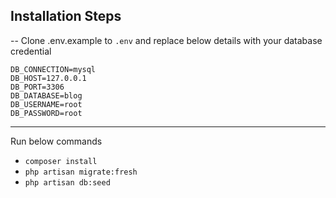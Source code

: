 
## Installation Steps
--
Clone .env.example to ``.env`` and replace below details with your database credential 
```
DB_CONNECTION=mysql
DB_HOST=127.0.0.1
DB_PORT=3306
DB_DATABASE=blog
DB_USERNAME=root
DB_PASSWORD=root
```
---
Run below commands 
* ``composer install``
* ``php artisan migrate:fresh`` 
* ``php artisan db:seed`` 
  
 
